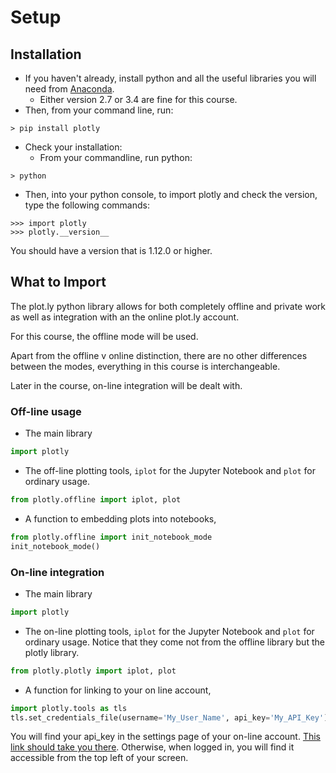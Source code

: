 # Setup

## Installation

* If you haven't already, install python and all the useful libraries you will need from [Anaconda](https://www.continuum.io/downloads).
  * Either version 2.7 or 3.4 are fine for this course.
* Then, from your command line, run:
```
> pip install plotly 
```
* Check your installation:
  * From your commandline, run python:
```
> python
```
  * Then, into your python console, to import plotly and check the version, type the following commands:
```
>>> import plotly
>>> plotly.__version__
```

You should have a version that is 1.12.0 or higher.



## What to Import
The plot.ly python library allows for both completely offline and private work as well as integration with an the online plot.ly account.

For this course, the offline mode will be used.  

Apart from the offline v online distinction, there are no other differences between the modes, everything in this course is interchangeable.

Later in the course, on-line integration will be dealt with.


### Off-line usage

* The main library
```python
import plotly
```
* The off-line plotting tools, ```iplot``` for the Jupyter Notebook and ```plot``` for ordinary usage.
```python
from plotly.offline import iplot, plot
```
* A function to embedding plots into notebooks, 
```python
from plotly.offline import init_notebook_mode
init_notebook_mode()
```

### On-line integration

* The main library
```python
import plotly
```
* The on-line plotting tools, ```iplot``` for the Jupyter Notebook and ```plot``` for ordinary usage.  Notice that they come not from the offline library but the plotly library.
```python
from plotly.plotly import iplot, plot
```
* A function for linking to your on line account, 
```python
import plotly.tools as tls
tls.set_credentials_file(username='My_User_Name', api_key='My_API_Key')
```

You will find your api_key in the settings page of your on-line account.  [This link should take you there](https://plot.ly/settings/api).  Otherwise, when logged in, you will find it accessible from the top left of your screen.